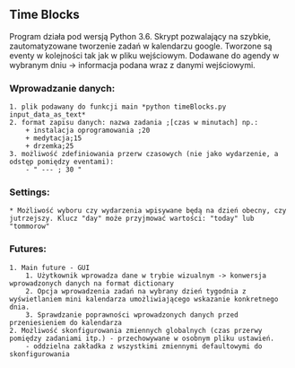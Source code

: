 ## Time Blocks 

Program działa pod wersją Python 3.6.
Skrypt pozwalający na szybkie, zautomatyzowane tworzenie zadań w kalendarzu google.
Tworzone są eventy w kolejności tak jak w pliku wejściowym. Dodawane do agendy 
w wybranym dniu -> informacja podana wraz z danymi wejściowymi. 

### Wprowadzanie danych:
    1. plik podawany do funkcji main *python timeBlocks.py input_data_as_text*
    2. format zapisu danych: nazwa zadania ;[czas w minutach] np.:
		+ instalacja oprogramowania ;20
		+ medytacja;15
		+ drzemka;25
	3. możliwość zdefiniowania przerw czasowych (nie jako wydarzenie, a odstęp pomiędzy eventami):
		- " --- ; 30 "

### Settings:
    * Możliwość wyboru czy wydarzenia wpisywane będą na dzień obecny, czy jutrzejszy. Klucz "day" może przyjmować wartości: "today" lub "tommorow"
### Futures:
	1. Main future - GUI
		1. Użytkownik wprowadza dane w trybie wizualnym -> konwersja wprowadzonych danych na format dictionary
		2. Opcja wprowadzenia zadań na wybrany dzień tygodnia z wyświetlaniem mini kalendarza umożliwiającego wskazanie konkretnego dnia.
		3. Sprawdzanie poprawności wprowadzonych danych przed przeniesieniem do kalendarza
    2. Możliwość skonfigurowania zmiennych globalnych (czas przerwy pomiędzy zadaniami itp.) - przechowywane w osobnym pliku ustawień.
		- oddzielna zakładka z wszystkimi zmiennymi defaultowymi do skonfigurowania
